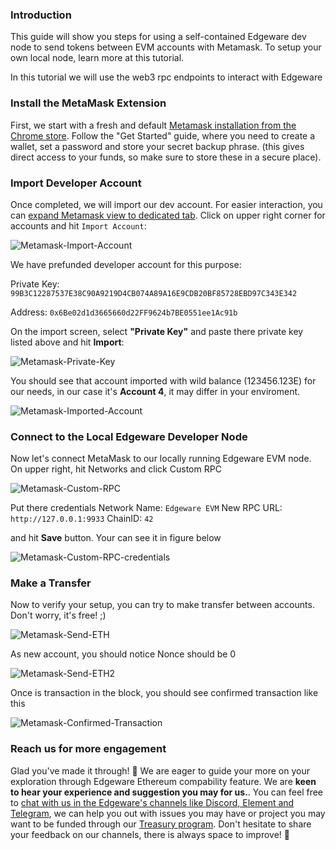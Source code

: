 
### Introduction

This guide will show you steps for using a self-contained Edgeware dev node to send tokens between EVM accounts with Metamask. 
To setup your own local node, learn more at this tutorial.

In this tutorial we will use the web3 rpc endpoints to interact with Edgeware

### Install the MetaMask Extension

First, we start with a fresh and default [Metamask installation from the Chrome store](https://chrome.google.com/webstore/detail/metamask/nkbihfbeogaeaoehlefnkodbefgpgknn?hl=en). Follow the "Get Started" guide, where you need to create a wallet, set a password and store your secret backup phrase. (this gives direct access to your funds, so make sure to store these in a secure place). 

### Import Developer Account

Once completed, we will import our dev account. For easier interaction, you can [expand Metamask view to dedicated tab](chrome-extension://nkbihfbeogaeaoehlefnkodbefgpgknn/home.html#). Click on upper right corner for accounts and hit `Import Account`: 

![Metamask-Import-Account](./assets/mm-import-account.png)

We have prefunded developer account for this purpose:

Private Key: `99B3C12287537E38C90A9219D4CB074A89A16E9CDB20BF85728EBD97C343E342`

Address: `0x6Be02d1d3665660d22FF9624b7BE0551ee1Ac91b`

On the import screen, select **"Private Key"** and paste there private key listed above and hit **Import**: 

![Metamask-Private-Key](./assets/mm-private-key.png)

You should see that account imported with wild balance (123456.123E) for our needs, in our case it's **Account 4**, it may differ in your enviroment.

![Metamask-Imported-Account](./assets/mm-imported-account.png)

### Connect to the Local Edgeware Developer Node

Now let's connect MetaMask to our locally running Edgeware EVM node. On upper right, hit Networks and click Custom RPC

![Metamask-Custom-RPC](./assets/mm-custom-rpc.png)

Put there credentials 
Network Name: `Edgeware EVM`
New RPC URL: `http://127.0.0.1:9933`
ChainID: `42`

and hit **Save** button. Your can see it in figure below

![Metamask-Custom-RPC-credentials](./assets/mm-custom-rpc-credentials.png)

### Make a Transfer

Now to verify your setup, you can try to make transfer between accounts. Don't worry, it's free! ;)

![Metamask-Send-ETH](./assets/mm-send-eth.png)

As new account, you should notice Nonce should be 0

![Metamask-Send-ETH2](./assets/mm-send-eth2.png)

Once is transaction in the block, you should see confirmed transaction like this 

![Metamask-Confirmed-Transaction](./assets/mm-confirmed-transaction.png)

### Reach us for more engagement

Glad you've made it through! 🥰 We are eager to guide your more on your exploration through Edgeware Ethereum compability feature. We are **keen to hear your experience and suggestion you may for us.**. You can feel free to [chat with us in the Edgeware's channels like Discord, Element and Telegram](https://linktr.ee/edg_developers), we can help you out with issues you may have or project you may want to be funded through our [Treasury program](https://docs.edgewa.re/edgeware-runtime/treasury). Don't hesitate to share your feedback on our channels, there is always space to improve! 🙌
